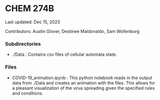 # CHEM 274B

Last updated: Dec 15, 2023

Contributors: Austin Glover, Destinee Maldonaldo, Sam Wollenburg

### Subdirectories

- ./Data : Contains csv files of cellular automata state.

### Files

- COVID-19_animation.ipynb : This python notebook reads in the output data from ./Data and creates an animation with the files. This allows for a pleasant visualization of the virus spreading given the specified rules and conditions.
